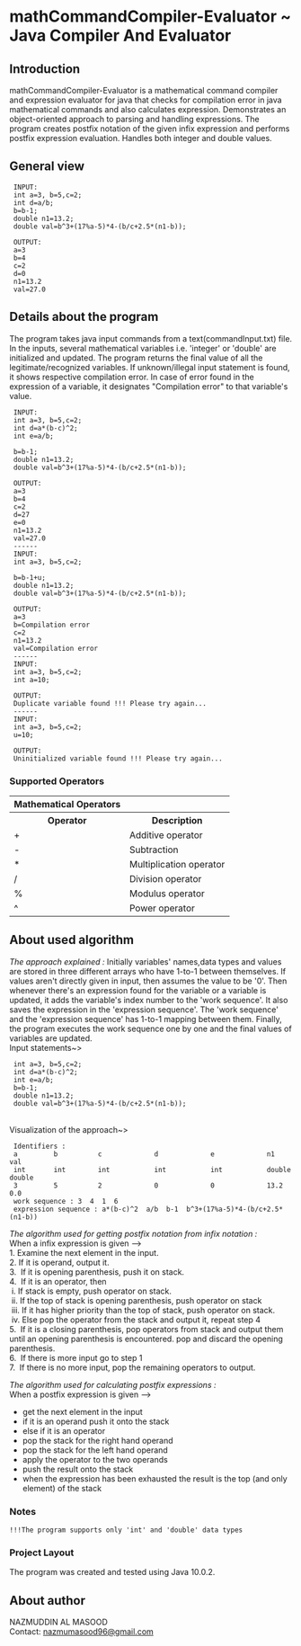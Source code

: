 mathCommandCompiler-Evaluator ~ Java Compiler And Evaluator
=================================================

## Introduction
mathCommandCompiler-Evaluator is a mathematical command compiler and expression evaluator for java that checks for compilation error in java mathematical commands and also calculates expression. Demonstrates an object-oriented approach to parsing and handling expressions. The program creates postfix notation of the given infix expression and performs postfix expression evaluation. Handles both integer and double values.

## General view
```
 INPUT:
 int a=3, b=5,c=2;
 int d=a/b;
 b=b-1;
 double n1=13.2;
 double val=b^3+(17%a-5)*4-(b/c+2.5*(n1-b));
 
 OUTPUT:
 a=3
 b=4
 c=2
 d=0
 n1=13.2
 val=27.0

```
## Details about the program
 The program takes java input commands from a text(commandInput.txt) file. In the inputs, several mathematical variables
 i.e. 'integer' or 'double' are initialized and updated. The program returns the final value of all the 
 legitimate/recognized variables. If unknown/illegal input statement is found, it shows respective 
 compilation error. In case of error found in the expression of a variable, it designates "Compilation error"
 to that variable's value.  
``` 
 INPUT:
 int a=3, b=5,c=2;
 int d=a*(b-c)^2;
 int e=a/b;
 
 b=b-1;
 double n1=13.2;
 double val=b^3+(17%a-5)*4-(b/c+2.5*(n1-b));
 
 OUTPUT:
 a=3 
 b=4 
 c=2 
 d=27 
 e=0 
 n1=13.2 
 val=27.0 
 ------
 INPUT:
 int a=3, b=5,c=2;
 
 b=b-1+u;
 double n1=13.2;
 double val=b^3+(17%a-5)*4-(b/c+2.5*(n1-b));
 
 OUTPUT:
 a=3 
 b=Compilation error 
 c=2 
 n1=13.2 
 val=Compilation error
 ------
 INPUT:
 int a=3, b=5,c=2;
 int a=10;
 
 OUTPUT:
 Duplicate variable found !!! Please try again...
 ------
 INPUT:
 int a=3, b=5,c=2;
 u=10;
 
 OUTPUT:
 Uninitialized variable found !!! Please try again... 
``` 
### Supported Operators
<table>
  <tr><th>Mathematical Operators</th></tr>
  <tr><th>Operator</th><th>Description</th></tr>
  <tr><td>+</td><td>Additive operator</td></tr>
  <tr><td>-</td><td>Subtraction</td></tr>
  <tr><td>*</td><td>Multiplication operator</td></tr>
  <tr><td>/</td><td>Division operator</td></tr>
  <tr><td>%</td><td>Modulus operator</td></tr>
  <tr><td>^</td><td>Power operator</td></tr>
</table>

## About used algorithm
 *The approach explained :*
 Initially variables' names,data types and values are stored in three different arrays who have 1-to-1
 between themselves. If values aren't directly given in input, then assumes the value to be '0'. Then whenever
 there's an expression found for the variable or a variable is updated, it adds the variable's index number
 to the 'work sequence'. It also saves the expression in the 'expression sequence'. The 'work sequence' and 
 the 'expression sequence' has 1-to-1 mapping between them. Finally, the program executes the work sequence
 one by one and the final values of variables are updated.
 <br>Input statements~>
```
 int a=3, b=5,c=2;
 int d=a*(b-c)^2;
 int e=a/b; 
 b=b-1;
 double n1=13.2;
 double val=b^3+(17%a-5)*4-(b/c+2.5*(n1-b));
```
<br>Visualization of the approach~>
``` 
 Identifiers :  
 a         b          c             d             e             n1                 val                     
 int       int        int           int           int           double             double                   
 3         5          2             0             0             13.2               0.0                     
 work sequence : 3  4  1  6   
 expression sequence : a*(b-c)^2  a/b  b-1  b^3+(17%a-5)*4-(b/c+2.5*(n1-b))
``` 
 *The algorithm used for getting postfix notation from infix notation :*
 <br>When a infix expression is given -->
 <br>1. Examine the next element in the input.
 <br>2. If it is operand, output it.
 <br>3.  If it is opening parenthesis, push it on stack.
 <br>4.  If it is an operator, then
  <br>  &nbsp;i. If stack is empty, push operator on stack.
  <br>  &nbsp;ii. If the top of stack is opening parenthesis, push operator on stack
  <br>  &nbsp;iii. If it has higher priority than the top of stack, push operator on stack.
  <br>  &nbsp;iv. Else pop the operator from the stack and output it, repeat step 4 
 <br>5.  If it is a closing parenthesis, pop operators from stack and output them until 
  an opening parenthesis is encountered. pop and discard the opening parenthesis.
 <br>6.  If there is more input go to step 1
 <br>7.  If there is no more input, pop the remaining operators to output.
 
  *The algorithm used for calculating postfix expressions :*
   <br>When a postfix expression is given -->
 - get the next element in the input
 - if it is an operand push it onto the stack
 - else if it is an operator
 - pop the stack for the right hand operand
 - pop the stack for the left hand operand
 - apply the operator to the two operands
 - push the result onto the stack
 - when the expression has been exhausted the result is the top (and only element) of the stack

### Notes
```
!!!The program supports only 'int' and 'double' data types
```

### Project Layout
The program was created and tested using Java 10.0.2.

## About author
 NAZMUDDIN AL MASOOD 
 <br> Contact: nazmumasood96@gmail.com

